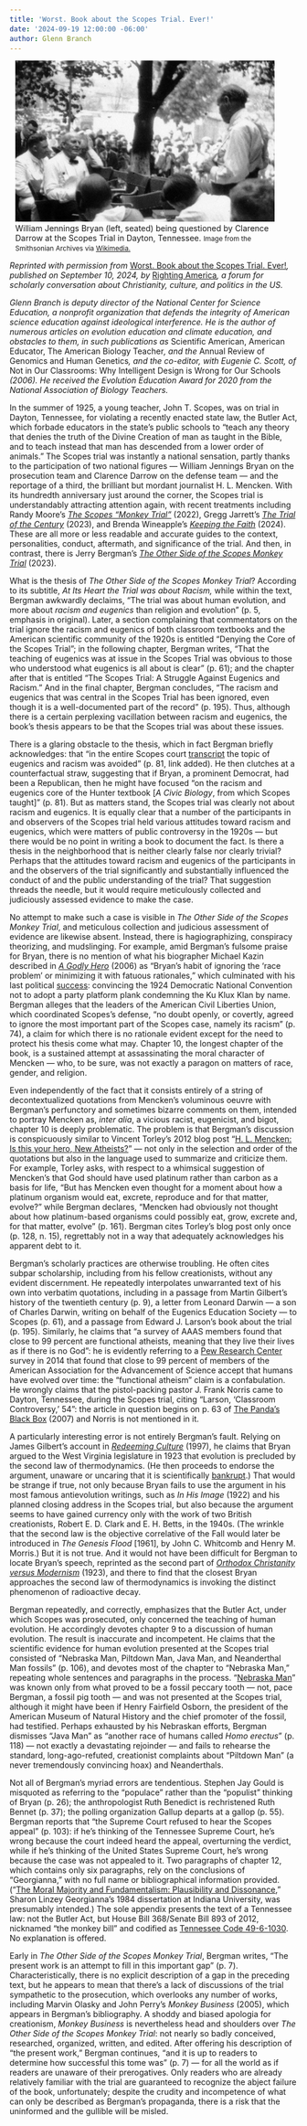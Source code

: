 ```yaml
---
title: 'Worst. Book about the Scopes Trial. Ever!'
date: '2024-09-19 12:00:00 -06:00'
author: Glenn Branch
---
```


<figure class="on-the-left-side" style="margin-top: 10px; margin-right: 40px; margin-bottom: 10px; margin-left: 10px;">
<img src="/uploads/2024/Branch_Worst_Book_600.jpg" alt="Bryan being questioned by Darrow"/>
<figcaption>William Jennings Bryan (left, seated) being questioned by Clarence Darrow at the Scopes Trial in Dayton, Tennessee. <small>Image from the Smithsonian Archives via <a href="https://commons.wikimedia.org/wiki/File:Tennessee_v._John_T._Scopes_Trial-_Outdoor_proceedings_on_July_20,_1925,_showing_William_Jennings_Bryan_and_Clarence_Darrow._(2_of_4_photos)_(2898243103)_crop.jpg"> Wikimedia.</a></small>
</figcaption>
</figure>

<p><i>Reprinted with permission from </i><a href="https://rightingamerica.net/worst-book-about-the-scopes-trial-ever/">Worst. Book about the Scopes Trial. Ever!</a><i>, published on September 10, 2024, by </i><a href="Righting America">Righting America</a><i>, a forum for scholarly conversation about Christianity, culture, and politics in the US.</i></p>

<p><i>Glenn Branch is deputy director of the National Center for Science Education, a nonprofit organization that defends the integrity of American science education against ideological interference. He is the author of numerous articles on evolution education and climate education, and obstacles to them, in such publications as </i>Scientific American, American Educator, The American Biology Teacher<i>, and the </i>Annual Review of Genomics and Human Genetics<i>, and the co-editor, with Eugenie C. Scott, of </i>Not in Our Classrooms: Why Intelligent Design is Wrong for Our Schools<i> (2006). He received the Evolution Education Award for 2020 from the National Association of Biology Teachers.</i></p>

<p>In the summer of 1925, a young teacher, John T. Scopes, was on trial in Dayton, Tennessee, for violating a recently enacted state law, the Butler Act, which forbade educators in the state&rsquo;s public schools to &ldquo;teach any theory that denies the truth of the Divine Creation of man as taught in the Bible, and to teach instead that man has descended from a lower order of animals.&rdquo; The Scopes trial was instantly a national sensation, partly thanks to the participation of two national figures &mdash; William Jennings Bryan on the prosecution team and Clarence Darrow on the defense team &mdash; and the reportage of a third, the brilliant but mordant journalist H. L. Mencken. With its hundredth anniversary just around the corner, the Scopes trial is understandably attracting attention again, with recent treatments including Randy Moore&rsquo;s <a href="https://www.bloomsbury.com/in/scopes-monkey-trial-9798216184171/"><em>The Scopes &ldquo;Monkey Trial&rdquo;</em></a> (2022), Gregg Jarrett&rsquo;s <a href="https://www.simonandschuster.com/books/The-Trial-of-the-Century/Gregg-Jarrett/9781982198572"><em>The Trial of the Century</em></a> (2023), and Brenda Wineapple&rsquo;s <a href="https://www.penguinrandomhouse.com/books/648098/keeping-the-faith-by-brenda-wineapple/"><em>Keeping the Faith</em></a> (2024). These are all more or less readable and accurate guides to the context, personalities, conduct, aftermath, and significance of the trial. And then, in contrast, there is Jerry Bergman&rsquo;s <a href="https://wipfandstock.com/9798385200887/the-other-side-of-the-scopes-monkey-trial/"><em>The Other Side of the Scopes Monkey Trial</em></a> (2023).</p>

<p>What is the thesis of <em>The Other Side of the Scopes Monkey Trial</em>? According to its subtitle, <em>At Its Heart the Trial was about Racism,</em> while within the text, Bergman awkwardly declaims, &ldquo;The trial was about human evolution, and more about <em>racism and eugenics</em> than religion and evolution&rdquo; (p. 5, emphasis in original). Later, a section complaining that commentators on the trial ignore the racism and eugenics of both classroom textbooks and the American scientific community of the 1920s is entitled &ldquo;Denying the Core of the Scopes Trial&rdquo;; in the following chapter, Bergman writes, &ldquo;That the teaching of eugenics was at issue in the Scopes Trial was obvious to those who understood what eugenics is all about is clear&rdquo; (p. 61); and the chapter after that is entitled &ldquo;The Scopes Trial: A Struggle Against Eugenics and Racism.&rdquo; And in the final chapter, Bergman concludes, &ldquo;The racism and eugenics that was central in the Scopes Trial has been ignored, even though it is a well-documented part of the record&rdquo; (p. 195). Thus, although there is a certain perplexing vacillation between racism and eugenics, the book&rsquo;s thesis appears to be that the Scopes trial was about these issues.</p>

<!--more-->

<p>There is a glaring obstacle to the thesis, which in fact Bergman briefly acknowledges: that &ldquo;in the entire Scopes court <a href="https://profjoecain.net/scopes-monkey-trial-1925-complete-trial-transcripts/">transcript</a> the topic of eugenics and racism was avoided&rdquo; (p. 81, link added). He then clutches at a counterfactual straw, suggesting that if Bryan, a prominent Democrat, had been a Republican, then he might have focused &ldquo;on the racism and eugenics core of the Hunter textbook [<em>A Civic Biology</em>, from which Scopes taught]&rdquo; (p. 81). But as matters stand, the Scopes trial was clearly not about racism and eugenics. It is equally clear that a number of the participants in and observers of the Scopes trial held various attitudes toward racism and eugenics, which were matters of public controversy in the 1920s &mdash; but there would be no point in writing a book to document the fact. Is there a thesis in the neighborhood that is neither clearly false nor clearly trivial? Perhaps that the attitudes toward racism and eugenics of the participants in and the observers of the trial significantly and substantially influenced the conduct of and the public understanding of the trial? That suggestion threads the needle, but it would require meticulously collected and judiciously assessed evidence to make the case.</p>

<p>No attempt to make such a case is visible in <em>The Other Side of the Scopes Monkey Trial</em>, and meticulous collection and judicious assessment of evidence are likewise absent. Instead, there is hagiographizing, conspiracy theorizing, and mudslinging. For example, amid Bergman&rsquo;s fulsome praise for Bryan, there is no mention of what his biographer Michael Kazin described in <a href="https://www.penguinrandomhouse.com/books/90625/a-godly-hero-by-michael-kazin/9780307424358/"><em>A Godly Hero</em></a> (2006) as &ldquo;Bryan&rsquo;s habit of ignoring the &lsquo;race problem&rsquo; or minimizing it with fatuous rationales,&rdquo; which culminated with his last political <a href="https://newrepublic.com/article/183009/craziest-convention-american-history">success</a>: convincing the 1924 Democratic National Convention not to adopt a party platform plank condemning the Ku Klux Klan by name. Bergman alleges that the leaders of the American Civil Liberties Union, which coordinated Scopes&rsquo;s defense, &ldquo;no doubt openly, or covertly, agreed to ignore the most important part of the Scopes case, namely its racism&rdquo; (p. 74), a claim for which there is no rationale evident except for the need to protect his thesis come what may. Chapter 10, the longest chapter of the book, is a sustained attempt at assassinating the moral character of Mencken &mdash; who, to be sure, was not exactly a paragon on matters of race, gender, and religion.</p>

<p>Even independently of the fact that it consists entirely of a string of decontextualized quotations from Mencken&rsquo;s voluminous oeuvre with Bergman&rsquo;s perfunctory and sometimes bizarre comments on them, intended to portray Mencken as,<em> inter alia</em>, a vicious racist, eugenicist, and bigot, chapter 10 is deeply problematic. The problem is that Bergman&rsquo;s discussion is conspicuously similar to Vincent Torley&rsquo;s 2012 blog post &ldquo;<a href="https://www.angelfire.com/linux/vjtorley/mencken.html">H. L. Mencken: Is this your hero, New Atheists?</a>&rdquo; &mdash; not only in the selection and order of the quotations but also in the language used to summarize and criticize them. For example, Torley asks, with respect to a whimsical suggestion of Mencken&rsquo;s that God should have used platinum rather than carbon as a basis for life, &ldquo;But has Mencken even thought for a moment about how a platinum organism would eat, excrete, reproduce and for that matter, evolve?&rdquo; while Bergman declares, &ldquo;Mencken had obviously not thought about how platinum-based organisms could possibly eat, grow, excrete and, for that matter, evolve&rdquo; (p. 161). Bergman cites Torley&rsquo;s blog post only once (p. 128, n. 15), regrettably not in a way that adequately acknowledges his apparent debt to it.</p>

<p>Bergman&rsquo;s scholarly practices are otherwise troubling. He often cites subpar scholarship, including from his fellow creationists, without any evident discernment. He repeatedly interpolates unwarranted text of his own into verbatim quotations, including in a passage from Martin Gilbert&rsquo;s history of the twentieth century (p. 9), a letter from Leonard Darwin &mdash; a son of Charles Darwin, writing on behalf of the Eugenics Education Society &mdash; to Scopes (p. 61), and a passage from Edward J. Larson&rsquo;s book about the trial (p. 195). Similarly, he claims that &ldquo;a survey of AAAS members found that close to 99 percent are functional atheists, meaning that they live their lives as if there is no God&rdquo;: he is evidently referring to a <a href="https://www.pewresearch.org/science/2015/07/23/an-elaboration-of-aaas-scientists-views/">Pew Research Center</a> survey in 2014 that found that close to 99 percent of members of the American Association for the Advancement of Science accept that humans have evolved over time: the &ldquo;functional atheism&rdquo; claim is a confabulation. He wrongly claims that the pistol-packing pastor J. Frank Norris came to Dayton, Tennessee, during the Scopes trial, citing &ldquo;Larson, &lsquo;Classroom Controversy,&rsquo; 54&rdquo;: the article in question begins on p. 63 of <a href="https://www.press.jhu.edu/books/title/9326/pandas-black-box">The Panda&rsquo;s Black Box</a> (2007) and Norris is not mentioned in it.</p>

<p>A particularly interesting error is not entirely Bergman&rsquo;s fault. Relying on James Gilbert&rsquo;s account in <a href="https://press.uchicago.edu/ucp/books/book/chicago/R/bo3615369.html"><em>Redeeming Culture</em></a> (1997), he claims that Bryan argued to the West Virginia legislature in 1923 that evolution is precluded by the second law of thermodynamics. (He then proceeds to endorse the argument, unaware or uncaring that it is scientifically <a href="https://evolution-outreach.biomedcentral.com/articles/10.1007/s12052-009-0195-3">bankrupt</a>.) That would be strange if true, not only because Bryan fails to use the argument in his most famous antievolution writings, such as <em>In His Image </em>(1922) and his planned closing address in the Scopes trial, but also because the argument seems to have gained currency only with the work of two British creationists, Robert E. D. Clark and E. H. Betts, in the 1940s. (The wrinkle that the second law is the objective correlative of the Fall would later be introduced in <em>The Genesis Flood</em> [1961], by John C. Whitcomb and Henry M. Morris.) But it is not true. And it would not have been difficult for Bergman to locate Bryan&rsquo;s speech, reprinted as the second part of <a href="https://archive.org/details/OrthodoxChristianityVersusModernism"><em>Orthodox Christanity versus Modernism</em></a> (1923), and there to find that the closest Bryan approaches the second law of thermodynamics is invoking the distinct phenomenon of radioactive decay. </p>

<p>Bergman repeatedly, and correctly, emphasizes that the Butler Act, under which Scopes was prosecuted, only concerned the teaching of human evolution. He accordingly devotes chapter 9 to a discussion of human evolution. The result is inaccurate and incompetent. He claims that the scientific evidence for human evolution presented at the Scopes trial consisted of &ldquo;Nebraska Man, Piltdown Man, Java Man, and Neanderthal Man fossils&rdquo; (p. 106), and devotes most of the chapter to &ldquo;Nebraska Man,&rdquo; repeating whole sentences and paragraphs in the process. &ldquo;<a href="https://magazine.atavist.com/curious-case-of-nebraska-man-william-jennings-bryan-scopes-trial-evolution-creationism/">Nebraska Man</a>&rdquo; was known only from what proved to be a fossil peccary tooth &mdash; not, pace Bergman, a fossil pig tooth &mdash; and was not presented at the Scopes trial, although it might have been if Henry Fairfield Osborn, the president of the American Museum of Natural History and the chief promoter of the fossil, had testified. Perhaps exhausted by his Nebraskan efforts, Bergman dismisses &ldquo;Java Man&rdquo; as &ldquo;another race of humans called <em>Homo erectus</em>&rdquo; (p. 118) &mdash; not exactly a devastating rejoinder &mdash; and fails to rehearse the standard, long-ago-refuted, creationist complaints about &ldquo;Piltdown Man&rdquo; (a never tremendously convincing hoax) and Neanderthals.</p>

<p>Not all of Bergman&rsquo;s myriad errors are tendentious. Stephen Jay Gould is misquoted as referring to the &ldquo;populace&rdquo; rather than the &ldquo;populist&rdquo; thinking of Bryan (p. 26); the anthropologist Ruth Benedict is rechristened Ruth Bennet (p. 37); the polling organization Gallup departs at a gallop (p. 55). Bergman reports that &ldquo;the Supreme Court refused to hear the Scopes appeal&rdquo; (p. 103): if he&rsquo;s thinking of the Tennessee Supreme Court, he&rsquo;s wrong because the court indeed heard the appeal, overturning the verdict, while if he&rsquo;s thinking of the United States Supreme Court, he&rsquo;s wrong because the case was not appealed to it. Two paragraphs of chapter 12, which contains only six paragraphs, rely on the conclusions of &ldquo;Georgianna,&rdquo; with no full name or bibliographical information provided. (&ldquo;<a href="https://www.proquest.com/openview/c8cd810026d7c7700ecda2d5ae839f8d/1?pq-origsite=gscholar&amp;cbl=18750&amp;diss=y">The Moral Majority and Fundamentalism: Plausibility and Dissonance</a>,&rdquo; Sharon Linzey Georgianna&rsquo;s 1984 dissertation at Indiana University, was presumably intended.) The sole appendix presents the text of a Tennessee law: not the Butler Act, but House Bill 368/Senate Bill 893 of 2012, nicknamed &ldquo;the monkey bill&rdquo; and codified as <a href="https://law.justia.com/codes/tennessee/2021/title-49/chapter-6/part-10/section-49-6-1030/">Tennessee Code 49-6-1030</a>. No explanation is offered.</p>

<p>Early in <em>The Other Side of the Scopes Monkey Trial</em>, Bergman writes, &ldquo;The present work is an attempt to fill in this important gap&rdquo; (p. 7). Characteristically, there is no explicit description of a gap in the preceding text, but he appears to mean that there&rsquo;s a lack of discussions of the trial sympathetic to the prosecution, which overlooks any number of works, including Marvin Olasky and John Perry&rsquo;s <em>Monkey Business</em> (2005), which appears in Bergman&rsquo;s bibliography. A shoddy and biased apologia for creationism, <em>Monkey Business</em> is nevertheless head and shoulders over <em>The Other Side of the Scopes Monkey Trial</em>: not nearly so badly conceived, researched, organized, written, and edited. After offering his description of &ldquo;the present work,&rdquo; Bergman continues, &ldquo;and it is up to readers to determine how successful this tome was&rdquo; (p. 7) &mdash; for all the world as if readers are unaware of their prerogatives. Only readers who are already relatively familiar with the trial are guaranteed to recognize the abject failure of the book, unfortunately; despite the crudity and incompetence of what can only be described as Bergman&rsquo;s propaganda, there is a risk that the uninformed and the gullible will be misled.</p>
